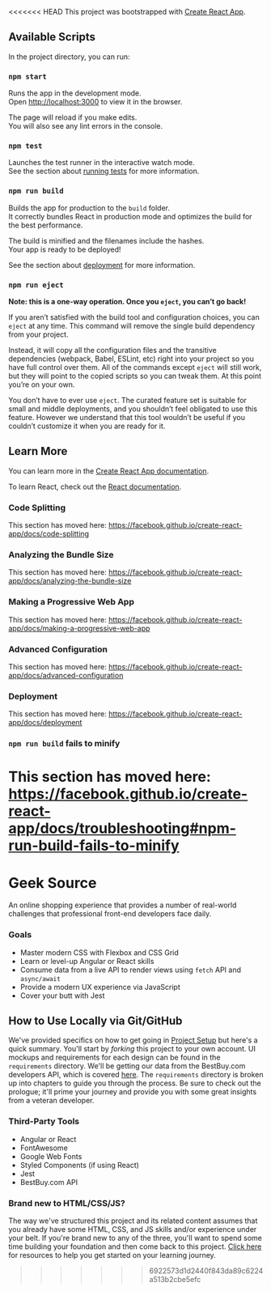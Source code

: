 <<<<<<< HEAD
This project was bootstrapped with [Create React App](https://github.com/facebook/create-react-app).

## Available Scripts

In the project directory, you can run:

### `npm start`

Runs the app in the development mode.<br />
Open [http://localhost:3000](http://localhost:3000) to view it in the browser.

The page will reload if you make edits.<br />
You will also see any lint errors in the console.

### `npm test`

Launches the test runner in the interactive watch mode.<br />
See the section about [running tests](https://facebook.github.io/create-react-app/docs/running-tests) for more information.

### `npm run build`

Builds the app for production to the `build` folder.<br />
It correctly bundles React in production mode and optimizes the build for the best performance.

The build is minified and the filenames include the hashes.<br />
Your app is ready to be deployed!

See the section about [deployment](https://facebook.github.io/create-react-app/docs/deployment) for more information.

### `npm run eject`

**Note: this is a one-way operation. Once you `eject`, you can’t go back!**

If you aren’t satisfied with the build tool and configuration choices, you can `eject` at any time. This command will remove the single build dependency from your project.

Instead, it will copy all the configuration files and the transitive dependencies (webpack, Babel, ESLint, etc) right into your project so you have full control over them. All of the commands except `eject` will still work, but they will point to the copied scripts so you can tweak them. At this point you’re on your own.

You don’t have to ever use `eject`. The curated feature set is suitable for small and middle deployments, and you shouldn’t feel obligated to use this feature. However we understand that this tool wouldn’t be useful if you couldn’t customize it when you are ready for it.

## Learn More

You can learn more in the [Create React App documentation](https://facebook.github.io/create-react-app/docs/getting-started).

To learn React, check out the [React documentation](https://reactjs.org/).

### Code Splitting

This section has moved here: https://facebook.github.io/create-react-app/docs/code-splitting

### Analyzing the Bundle Size

This section has moved here: https://facebook.github.io/create-react-app/docs/analyzing-the-bundle-size

### Making a Progressive Web App

This section has moved here: https://facebook.github.io/create-react-app/docs/making-a-progressive-web-app

### Advanced Configuration

This section has moved here: https://facebook.github.io/create-react-app/docs/advanced-configuration

### Deployment

This section has moved here: https://facebook.github.io/create-react-app/docs/deployment

### `npm run build` fails to minify

This section has moved here: https://facebook.github.io/create-react-app/docs/troubleshooting#npm-run-build-fails-to-minify
=======
# Geek Source

An online shopping experience that provides a number of real-world challenges that professional front-end developers face daily.

### Goals
- Master modern CSS with Flexbox and CSS Grid
- Learn or level-up Angular or React skills
- Consume data from a live API to render views using `fetch` API and `async/await`
- Provide a modern UX experience via JavaScript
- Cover your butt with Jest

## How to Use Locally via Git/GitHub
We've provided specifics on how to get going in [Project Setup](./requirements/01-project-setup) but here's a quick summary. You'll start by *forking* this project to your own account. UI mockups and requirements for each design can be found in the `requirements` directory. We'll be getting our data from the BestBuy.com developers API, which is covered [here](./requirements/01-project-setup/03-best-buy-api-creds). The `requirements` directory is broken up into chapters to guide you through the process. Be sure to check out the prologue; it'll prime your journey and provide you with some great insights from a veteran developer.

### Third-Party Tools
- Angular or React
- FontAwesome
- Google Web Fonts
- Styled Components (if using React)
- Jest
- BestBuy.com API

### Brand new to HTML/CSS/JS?
The way we've structured this project and its related content assumes that you already have some HTML, CSS, and JS skills and/or experience under your belt. If you're brand new to any of the three, you'll want to spend some time building your foundation and then come back to this project. [Click here](./pages/beginner-resources) for resources to help you get started on your learning journey.
>>>>>>> 6922573d1d2440f843da89c6224a513b2cbe5efc
